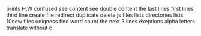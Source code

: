 prints H,W
confused
see content
see double content
the last lines
first lines
third line
create file
redirect
duplicate
delete js files
lists directories
 lists 10new files
uniqness
find
word count
the next 3 lines
ëxeptions
alpha letters
translate
without c
